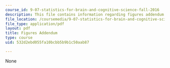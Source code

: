 ```yaml
---
course_id: 9-07-statistics-for-brain-and-cognitive-science-fall-2016
description: This file contains information regarding figures addendum.
file_location: /coursemedia/9-07-statistics-for-brain-and-cognitive-science-fall-2016/532d2ebd055fa10bcbb5b9b1c50aab87_MIT9_07F16_lec3_FigAdendm.pdf
file_type: application/pdf
layout: pdf
title: Figures Addendum
type: course
uid: 532d2ebd055fa10bcbb5b9b1c50aab87

---
```

None